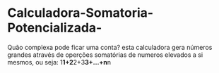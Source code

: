 # Calculadora-Somatoria-Potencializada-
Quão complexa pode ficar uma conta? esta calculadora gera números grandes através de operções somatórias de numeros elevados a si mesmos, ou seja:
1**1+2**2+3**3+...+n**n
